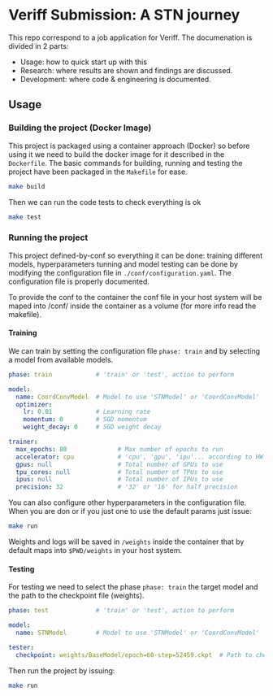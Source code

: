 # Veriff Submission: A STN journey

This repo correspond to a job application for Veriff. The documenation is divided in 2 parts:

* Usage: how to quick start up with this
* Research: where results are shown and findings are discussed.
* Development: where code & engineering is documented.

## Usage

### Building the project (Docker Image)
This project is packaged using a container approach (Docker) so before using it we need to build the docker image for it described in the `Dockerfile`. The basic commands for building, running and testing the project have been packaged in the `Makefile` for ease.

```bash
make build
```

Then we can run the code tests to check everything is ok

```bash
make test
```

### Running the project

This project defined-by-conf so everything it can be done: training different models, hyperparameters tunning and model testing can be done by modifying the configuration file in `./conf/configuration.yaml`. The configuration file is properly documented.

To provide the conf to the container the conf file in your host system will be maped into /conf/ inside the container as a volume (for more info read the makefile).

#### Training

We can train by setting the configuration file `phase: train` and by selecting a model from available models. 

```yaml
phase: train            # 'train' or 'test', action to perform

model:
  name: CoordConvModel  # Model to use 'STNModel' or 'CoordConvModel'
  optimizer:
    lr: 0.01            # Learning rate
    momentum: 0         # SGD momentum
    weight_decay: 0     # SGD weight decay

trainer:
  max_epochs: 80              # Max number of epochs to run
  accelerator: cpu            # 'cpu', 'gpu', 'ipu'... according to HW
  gpus: null                  # Total number of GPUs to use
  tpu_cores: null             # Total number of TPUs to use
  ipus: null                  # Total number of IPUs to use
  precision: 32               # '32' or '16' for half precision
```

You can also configure other hyperparameters in the configuration file. When you are don or if you just one to use the default params just issue:

```bash
make run
```

Weights and logs will be saved in `/weights` inside the container that by default maps into `$PWD/weights` in your host system.

#### Testing

For testing we need to select the phase `phase: train` the target model and the path to the checkpoint file (weights).

```yaml
phase: test             # 'train' or 'test', action to perform

model:
  name: STNModel        # Model to use 'STNModel' or 'CoordConvModel'

tester:
  checkpoint: weights/BaseModel/epoch=60-step=52459.ckpt  # Path to checkpoint

```

Then run the project by issuing:

```bash
make run
```


